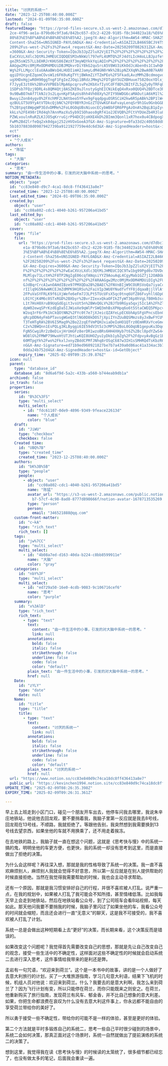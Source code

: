 ```yaml
---
title: "讨厌的系统一"
date: "2023-12-25T08:40:00.000Z"
lastmod: "2024-01-09T06:35:00.000Z"
draft: false
featuredImage: "https://prod-files-secure.s3.us-west-2.amazonaws.com/d7dbc101-8\
  2ce-4f96-ae1a-879bd6c9f3a6/842bc657-d3c2-4220-9185-f8c344023a18/%E6%80%9D%E8%\
  80%83%E5%BF%AB%E4%B8%8E%E6%85%A2.jpeg?X-Amz-Algorithm=AWS4-HMAC-SHA256&X-Amz-\
  Content-Sha256=UNSIGNED-PAYLOAD&X-Amz-Credential=ASIAZI2LB4665BCJV4TS%2F20250\
  209%2Fus-west-2%2Fs3%2Faws4_request&X-Amz-Date=20250209T082631Z&X-Amz-Expires\
  =3600&X-Amz-Security-Token=IQoJb3JpZ2luX2VjEIT%2F%2F%2F%2F%2F%2F%2F%2F%2F%2Fw\
  EaCXVzLXdlc3QtMiJHMEUCIQDQESM3xNkWzl797eFL4UMTQ%2FJ4dtLIcH4oLLBJpzfetwIgfxnwl\
  geZR5sW257LLbEHRJrKHUS86IWzXf3myWQYkkYqiAQInP%2F%2F%2F%2F%2F%2F%2F%2F%2F%2FAR\
  AAGgw2Mzc0MjMxODM4MDUiDBJMQkvrDiY8kG2quSrcA5V8WU3iKkOdJcAben0s1C1whQKWlxJWEVs\
  Wg%2FLLMgcclEuUAAaBWsQ4LHUDIimH2JamyLdM4GN0rWk%2BipNZXXqN%2BwA0B7kARFpFBggWYD\
  qgiDYUcgnEZqomCOvsW1z6FK0uKgTYtjBWkmZiYTZmPEo%2F5FkadLAvzMM%2BcdmogvoO2Lq1Leu\
  ugXHDxHgjwR0H90ggTngF1FgIeZJOqi1BRdzJMmg%2FDTgbY5UZXBHuue75820oxYDlxjOXrjuZK4\
  F7JyyE3zt0k%2BhxVVPBEblMpA6pcqrsvPe2KbXxfIyVCdFf8D%2BItFZL5gZy0yTRFq0j2ypwZb1\
  1SDPsb7FQzj9DRL4s8QM4Qtj8ASZKE9uJlnstyGghEICNikEqQ4xRxo0QUQ4%2BDTce3P%2Bhb0zM\
  9u9BwBO7mAf7lkNJz3s2LqvnKpF5AyUs8hh4Vh08Xy%2FIY9bWDG6caMAOutiA6kM1l%2BSBGxBl3\
  BwuyiZon84ygv8%2FXchMF2LN4tbeo5YFwx9gFqqdpguOSRSCiH2kw6R5pABk%2BP1lW4IG3%2FEX\
  qzBULGT5U9YyAtVTDkcQjbNC%2FQY0BYRJnGzZTQVwKGF4aFvayLenqSr9h1Gu9GnbGGBTCnFpRsl\
  T%2Btpqt8WpgWP3EdvDMMe%2FoL0GOqUBsNiuocECybW8bFQR6PPgAzOnA%2BqLB1pIyvWpYr%2Ba\
  kkLs%2FE498rIRd4qh7AnnMazXu5yb9ISOhaos0gRf41o2JEVQB%2FCtVYDUeZb4R3lu8YRs3DUam\
  PZWLvoulnRuRZLKJJO5qKrruGjrP94DCDjoHXE4kD%2BImm3Qonl1xR7hox0u4CBdpogXHWUJT5%2\
  FwM%2Bd2lrfeQq2xk0dgaj252zHVOxGoeA3f&X-Amz-Signature=0fa33d2c40b58dd8fe1c4df7\
  5b10378838d0987942739ba9121927759e4dc6d3&X-Amz-SignedHeaders=host&x-id=GetObj\
  ect"
series:
  - "个人成长"
authors:
  - "陈猛"
tags:
  - "大脑"
categories:
  - "思考"
summary: "由一件生活中的小事，引发的对大脑中系统一的思考。"
NOTION_METADATA:
  object: "page"
  id: "cc83e840-d9c7-4ca1-8dc8-ff436413a8e7"
  created_time: "2023-12-25T08:40:00.000Z"
  last_edited_time: "2024-01-09T06:35:00.000Z"
  created_by:
    object: "user"
    id: "cc08a802-cdc1-4040-b261-957206a41bd5"
  last_edited_by:
    object: "user"
    id: "cc08a802-cdc1-4040-b261-957206a41bd5"
  cover:
    type: "file"
    file:
      url: "https://prod-files-secure.s3.us-west-2.amazonaws.com/d7dbc101-82ce-4f96-a\
        e1a-879bd6c9f3a6/842bc657-d3c2-4220-9185-f8c344023a18/%E6%80%9D%E8%80%8\
        3%E5%BF%AB%E4%B8%8E%E6%85%A2.jpeg?X-Amz-Algorithm=AWS4-HMAC-SHA256&X-Am\
        z-Content-Sha256=UNSIGNED-PAYLOAD&X-Amz-Credential=ASIAZI2LB466QYQGBKTA\
        %2F20250209%2Fus-west-2%2Fs3%2Faws4_request&X-Amz-Date=20250209T082539Z\
        &X-Amz-Expires=3600&X-Amz-Security-Token=IQoJb3JpZ2luX2VjEIT%2F%2F%2F%2\
        F%2F%2F%2F%2F%2F%2FwEaCXVzLXdlc3QtMiJHMEUCIQC9Tw1bg99Pgd6v7DVDqBVI%2FGi\
        MLMlgv71LctH%2F8TP2NgIgE06cqfANqsiYYZ9AouAqL4CgyMab1GZ7j12OABGWkWUqiAQI\
        nf%2F%2F%2F%2F%2F%2F%2F%2F%2F%2FARAAGgw2Mzc0MjMxODM4MDUiDIg%2FU%2FP9G0W\
        GJdBqrCrcA1wnOAHdIBze97PMXQDa2B%2BAEC%2FNVnBIjW9COURSVoQa7iyaCcroYy09GB\
        rIIlq9G5N4wWKCEJmZdMPK9H1RSu%2FaiVIp3WU8YNudfvfYF8jdqaaBjjlVlAfn3h8kkp%\
        2FPuVaSYFRLK9f6iXjWefe6eFm7J3LPt5TUcUFsX5qc0tnq6UfZ86Fvyhll6DpGWoPPY1bA\
        L01YCjK4M6c0STxRGD%2BXbyr%2BvrZIexxQkaOFIkZfyWT36p0hVgLfB0Hb3srD9UJtL9z\
        L1t7HsH8XruB9UqGdEgit3vsUt5n%2BWvQ6LV%2BJfb9RGya5qxj5Ic1A%2FhZlhW%2BEW1\
        dpW02ewqSPrKzdEgDa5IJWioXe9qWlPrSWQ3mhBsXPHpq6o6t5StaCWEQ5PKpcv7X4cHZnw\
        W2oq3rF6rPk1kCkQOtNN2%2FYc0t7e7jXJeicQZAYeLpEC6bhApSFgVPncsEbnGRfBXjq8o\
        qRcpDDN4yFmbPTavsgWGeQ3tlNG0D8kDOS7jXpiIYnZUuBQSMmzs8yJxBwFYCU%2BY%2BtZ\
        T3TeHTgRA%2BV6I5Mag9%2Bo22zqEfVmPQHJxiaDeIoHO1QTrz0EmHRXvYceGmc2rpyu9ti\
        C2x%2BWQnn1EsPQLg3KLByqgi6IE59dV3t5z3cMPS%2BoL0GOqUB1gepuKu3DqdQS3tDm%2\
        FgN5CwgiRr2zBeDixjHrUmGFz8erDR1wzoBRs6HH4XHyb7t6Z%2Bcl8pdYZwS44y1cKwoDm\
        WO8lG%2FMWP79HwxHtUTJhtLwKQI8UHOZyu1yDkb1ybZg%2F%2FdpvyAvBgGz1b59bw83FP\
        60MTpgYk%2Fwo%2FkxlJxnyZBddCPMfJNhq8rOSqC687w3IH1sSMHRQdTsKbzR6lmFXVfhE\
        nG&X-Amz-Signature=ed71b9ed960921827be7b7a439a0d86ac41a334ac3b7556b29cf\
        0dda24b752d4&X-Amz-SignedHeaders=host&x-id=GetObject"
      expiry_time: "2025-02-09T09:25:39.876Z"
  icon: null
  parent:
    type: "database_id"
    database_id: "8d6a6f9d-5a2c-433b-a560-b744eab9db1a"
  archived: false
  in_trash: false
  properties:
    series:
      id: "B%3C%3FS"
      type: "multi_select"
      multi_select:
        - id: "fdc61107-0de9-4896-9349-9feace22613d"
          name: "个人成长"
          color: "blue"
    draft:
      id: "JiWU"
      type: "checkbox"
      checkbox: false
    Created time:
      id: "UBQ%7B"
      type: "created_time"
      created_time: "2023-12-25T08:40:00.000Z"
    authors:
      id: "bK%3B%5B"
      type: "people"
      people:
        - object: "user"
          id: "cc08a802-cdc1-4040-b261-957206a41bd5"
          name: "陈猛"
          avatar_url: "https://s3-us-west-2.amazonaws.com/public.notion-static.com/775523\
            b7-57cf-4c98-8ad8-8777d898666f/notion-avatar-1678713535269.png"
          type: "person"
          person:
            email: "346521888@qq.com"
    custom-front-matter:
      id: "c~kA"
      type: "rich_text"
      rich_text: []
    tags:
      id: "jw%7CC"
      type: "multi_select"
      multi_select:
        - id: "4b08a7ed-d163-40da-b224-c8bb8599911e"
          name: "大脑"
          color: "gray"
    categories:
      id: "nbY%3F"
      type: "multi_select"
      multi_select:
        - id: "ed729a50-16e0-4cdb-9083-9c106716cef6"
          name: "思考"
          color: "purple"
    summary:
      id: "x%3AlD"
      type: "rich_text"
      rich_text:
        - type: "text"
          text:
            content: "由一件生活中的小事，引发的对大脑中系统一的思考。"
            link: null
          annotations:
            bold: false
            italic: false
            strikethrough: false
            underline: false
            code: false
            color: "default"
          plain_text: "由一件生活中的小事，引发的对大脑中系统一的思考。"
          href: null
    Date:
      id: "zYLY"
      type: "date"
      date: null
    Name:
      id: "title"
      type: "title"
      title:
        - type: "text"
          text:
            content: "讨厌的系统一"
            link: null
          annotations:
            bold: false
            italic: false
            strikethrough: false
            underline: false
            code: false
            color: "default"
          plain_text: "讨厌的系统一"
          href: null
  url: "https://www.notion.so/cc83e840d9c74ca18dc8ff436413a8e7"
  public_url: "https://kevinchen1994.notion.site/cc83e840d9c74ca18dc8ff436413a8e7"
UPDATE_TIME: "2025-02-09T08:26:35.398Z"
EXPIRY_TIME: "2025-02-09T09:26:31.361Z"

---
```

<link rel="stylesheet" href="https://cdn.jsdelivr.net/npm/katex@0.16.2/dist/katex.min.css" integrity="sha384-bYdxxUwYipFNohQlHt0bjN/LCpueqWz13HufFEV1SUatKs1cm4L6fFgCi1jT643X" crossorigin="anonymous">


早上去上班走到小区门口，碰见一个朋友开车出去，他停车问我去哪里，我说朱辛庄地铁站，他说他去回龙观，要不要捎着我，我脑子里第一反应就是我去8号线，回龙观在13号线，不顺路，我就拒绝了。等跟他告别，我突然想到我需要换到13号线去望京西，如果坐他的车就不用换乘了，还不用走着挨冻。


在去地铁的路上，我脑子就一直在想这个问题，这就是《思考快与慢》中的系统一搞的鬼，明明坐他的车更方便，也更快，我的系统一却没有思考到这里，而是直接做出了拒绝的决策。


为什么会这样呢？再往深入想，那就是我的性格导致了系统一的决策。我一直不喜欢麻烦别人，麻烦别人我就会觉得不好意思，所以第一反应就是在别人提供帮助的时候直接拒绝。当然在我觉得我需要帮助的时候，我也会主动寻求帮助。


还有一个原因，那就是我习惯安排好自己的行程，并很不喜欢被人打乱。说严重一点，在我的规划中，如果被人打乱了我可能会不知所措，甚至情绪低落。比如我每天早上会走到地铁站，然后在地铁站看公众号，到了公司班车会看B站视频，每天如此。那天他问我要不要捎我的时候，我脑子里闪过了如果坐他的车，我看公众号的时间就会缩短，而且还会进行一直“无意义”的聊天，这是我不可接受的，我不喜欢被人打乱了计划。


系统一总是会做出这种短期看上去“更好”的决策，而长期来看，这个决策反而是错误的。


如果改变这个问题呢？我觉得首先需要改变自己的思想，那就是先让自己改变自己的观念，接受一些生活中的不确定性，这样面对这些不确定性的时候就会启动系统二去进行深入思考，这件事情给我带来的是利还是弊。


孟岩有一句咒语，“欢迎来到荷兰”。这个是一本书中的故事，讲的是一个人做好了去意大利旅行的计划，买了一大堆旅游指南，学习几句意大利语，结果下飞机的时候，机组人员对他说：欢迎来到荷兰。什么？我要去的是意大利啊，我怎么来到荷兰了？因为飞行计划有变，所以只能停在荷兰，而你只能既来之则安之。在荷兰，他重新购买了旅行指南，发现荷兰有风车、郁金香，并不比自己想象的意大利差。如果，你把生命都浪费在哀叹为什么没有去意大利这件事上，你永远都不能自由的享受荷兰带给你的美好了。


所以勇于接受一些不确定性，带给你的可能不是一样的体验，甚至是更好的体验。


第二个方法就是平时多锻炼自己的系统二，思考一些自己平时很少碰到的场景中，系统二会如何决策，那真正面对这个场景时，系统一自然就做出了提前演练的系统二的决策了。


想到这里，我觉得我在读《思考快与慢》的时候读的太笼统了，很多细节都已经忘了，也没有做太多的笔记，后面我会重读一遍。

